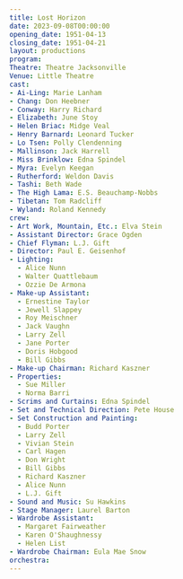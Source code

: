```yaml
---
title: Lost Horizon
date: 2023-09-08T00:00:00
opening_date: 1951-04-13
closing_date: 1951-04-21
layout: productions
program:
Theatre: Theatre Jacksonville
Venue: Little Theatre
cast:
- Ai-Ling: Marie Lanham
- Chang: Don Heebner
- Conway: Harry Richard
- Elizabeth: June Stoy
- Helen Briac: Midge Veal
- Henry Barnard: Leonard Tucker
- Lo Tsen: Polly Clendenning
- Mallinson: Jack Harrell
- Miss Brinklow: Edna Spindel
- Myra: Evelyn Keegan
- Rutherford: Weldon Davis
- Tashi: Beth Wade
- The High Lama: E.S. Beauchamp-Nobbs
- Tibetan: Tom Radcliff
- Wyland: Roland Kennedy
crew:
- Art Work, Mountain, Etc.: Elva Stein
- Assistant Director: Grace Ogden
- Chief Flyman: L.J. Gift
- Director: Paul E. Geisenhof
- Lighting:
  - Alice Nunn
  - Walter Quattlebaum
  - Ozzie De Armona
- Make-up Assistant:
  - Ernestine Taylor
  - Jewell Slappey
  - Roy Meischner
  - Jack Vaughn
  - Larry Zell
  - Jane Porter
  - Doris Hobgood
  - Bill Gibbs
- Make-up Chairman: Richard Kaszner
- Properties:
  - Sue Miller
  - Norma Barri
- Scrims and Curtains: Edna Spindel
- Set and Technical Direction: Pete House
- Set Construction and Painting:
  - Budd Porter
  - Larry Zell
  - Vivian Stein
  - Carl Hagen
  - Don Wright
  - Bill Gibbs
  - Richard Kaszner
  - Alice Nunn
  - L.J. Gift
- Sound and Music: Su Hawkins
- Stage Manager: Laurel Barton
- Wardrobe Assistant:
  - Margaret Fairweather
  - Karen O'Shaughnessy
  - Helen List
- Wardrobe Chairman: Eula Mae Snow
orchestra:
---
```


